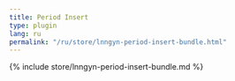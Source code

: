 ```yaml
---
title: Period Insert
type: plugin
lang: ru
permalink: "/ru/store/lnngyn-period-insert-bundle.html"
---
```


{% include store/lnngyn-period-insert-bundle.md %}

